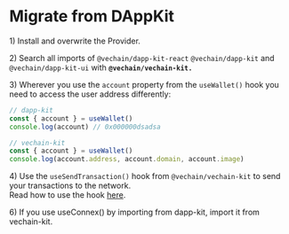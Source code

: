 # Migrate from DAppKit

1\) Install and overwrite the Provider.

2\) Search all imports of `@vechain/dapp-kit-react` `@vechain/dapp-kit` and `@vechain/dapp-kit-ui` with **`@vechain/vechain-kit.`**

3\) Wherever you use the `account` property from the `useWallet()` hook you need to access the user address differently:

```typescript
// dapp-kit
const { account } = useWallet()
console.log(account) // 0x000000dsadsa

// vechain-kit
const { account } = useWallet()
console.log(account.address, account.domain, account.image)
```

4\) Use the `useSendTransaction()` hook from `@vechain/vechain-kit` to send your transactions to the network. \
Read how to use the hook [here](../send-transactions.md).

6\) If you use useConnex() by importing from dapp-kit, import it from vechain-kit.

